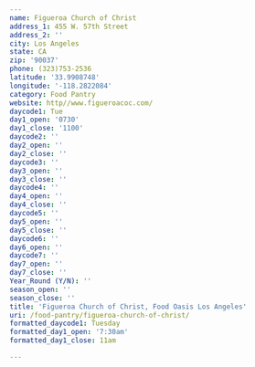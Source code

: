 ```yaml
---
name: Figueroa Church of Christ
address_1: 455 W. 57th Street
address_2: ''
city: Los Angeles
state: CA
zip: '90037'
phone: (323)753-2536
latitude: '33.9908748'
longitude: '-118.2822084'
category: Food Pantry
website: http//www.figueroacoc.com/
daycode1: Tue
day1_open: '0730'
day1_close: '1100'
daycode2: ''
day2_open: ''
day2_close: ''
daycode3: ''
day3_open: ''
day3_close: ''
daycode4: ''
day4_open: ''
day4_close: ''
daycode5: ''
day5_open: ''
day5_close: ''
daycode6: ''
day6_open: ''
daycode7: ''
day7_open: ''
day7_close: ''
Year_Round (Y/N): ''
season_open: ''
season_close: ''
title: 'Figueroa Church of Christ, Food Oasis Los Angeles'
uri: /food-pantry/figueroa-church-of-christ/
formatted_daycode1: Tuesday
formatted_day1_open: '7:30am'
formatted_day1_close: 11am

---
```

